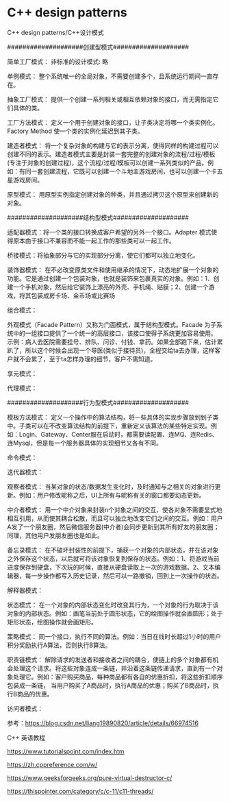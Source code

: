 # C++ design patterns

C++ design patterns/C++设计模式


####################创建型模式####################

简单工厂模式：
非标准的设计模式: 略

单例模式：
整个系统唯一的全局对象，不需要创建多个，且系统运行期间一直存在。

抽象工厂模式：
提供一个创建一系列相关或相互依赖对象的接口，而无需指定它们具体的类。

工厂方法模式：
定义一个用于创建对象的接口，让子类决定将哪一个类实例化。Factory Method 使一个类的实例化延迟到其子类。

建造者模式：
将一个复杂对象的构建与它的表示分离，使得同样的构建过程可以创建不同的表示。建造者模式主要是封装一套完整的创建对象的流程/过程/模板(专注于对象的创建过程)，这个流程/过程/模板可以创建一系列类似的产品。例如：有同一套创建流程，它既可以创建一个斗地主游戏房间，也可以创建一个卡五星游戏房间。

原型模式：
用原型实例指定创建对象的种类，并且通过拷贝这个原型来创建新的对象。


####################结构型模式####################

适配器模式：将一个类的接口转换成客户希望的另外一个接口。Adapter 模式使得原本由于接口不兼容而不能一起工作的那些类可以一起工作。

桥接模式：将抽象部分与它的实现部分分离，使它们都可以独立地变化。

装饰器模式：
在不必改变原类文件和使用继承的情况下，动态地扩展一个对象的功能。它是通过创建一个包装对象，也就是装饰来包裹真实的对象。例如：1、创建一个手机对象，然后给它装饰上漂亮的外壳、手机绳、贴膜；2、创建一个游戏，将其包装成房卡场、金币场或比赛场

组合模式：

外观模式（Facade Pattern）又称为门面模式，属于结构型模式。Facade 为子系统中的一组接口提供了一个统一的高层接口，该接口使得子系统更加容易使用。
示例：病人去医院需要挂号、排队、问诊、付钱、拿药。如果全部跑下来，估计累趴了，所以这个时候会出现一个导医(类似于接待员)，全程交给ta去办理，这样客户就不会累了，至于ta怎样办理的细节，客户不需知道。

享元模式：

代理模式：


####################行为型模式####################

模板方法模式：
定义一个操作中的算法结构，将一些具体的实现步骤放到到子类中。子类可以在不改变算法结构的前提下，重新定义该算法的某些特定实现。例如：Login、Gateway、Center服在启动时，都需要读配置、连MQ、连Redis、连Mysql，但是每一个服务器具体的实现细节又各有不同。

命令模式：

迭代器模式：

观察者模式：
当某对象的状态/数据发生变化时，及时通知与之相关的对象进行更新。例如：用户修改昵称之后，UI上所有与昵称有关的窗口都要动态更新。

中介者模式：
用一个中介对象来封装n个对象之间的交互，使各对象不需要显式地相互引用，从而使其耦合松散，而且可以独立地改变它们之间的交互。例如：用户A发了一个朋友圈，然后微信服务器(中介者)会同步更新到其所有好友的朋友圈；同理，其他用户发朋友圈也是如此。

备忘录模式：
在不破坏封装性的前提下，捕获一个对象的内部状态，并在该对象之外保存这个状态，以后就可将该对象恢复到保存的状态。例如：1、将游戏当前进度保存到硬盘，下次玩的时候，直接从硬盘读取上一次的游戏数据。2、文本编辑器，每一步操作都写入历史记录，然后可以一路撤销，回到上一次操作的状态。

解释器模式：

状态模式：
在一个对象的内部状态变化时改变其行为，一个对象的行为取决于该对象的内部状态。例如：画笔当前处于圆形状态，它的绘图操作就会画圆形；处于矩形状态，绘图操作就会画矩形。

策略模式：
同一个接口，执行不同的算法。例如：当日在线时长超过1小时的用户积分奖励执行A算法，否则执行B算法。

职责链模式：
解除请求的发送者和接收者之间的耦合，使链上的多个对象都有机会处理这个请求。将这些对象连成一条链，并沿着这条链传递请求，直到有一个对象处理它。例如：客户购买商品，每种商品都有各自的优惠折扣，将这些折扣顺序包装成一条链，
当用户购买了A商品时，执行A商品的优惠；购买了B商品时，执行B商品的优惠。

访问者模式：


参考：https://blog.csdn.net/liang19890820/article/details/66974516

C++ 英语教程

https://www.tutorialspoint.com/index.htm

https://zh.cppreference.com/w/

https://www.geeksforgeeks.org/pure-virtual-destructor-c/

https://thispointer.com/category/c/c-11/c11-threads/
